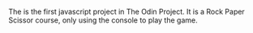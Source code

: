 The is the first javascript project in The Odin Project. It is a Rock Paper Scissor course, only using the console to play the game.
